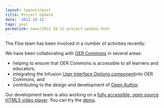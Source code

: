 ```yaml
---
layout: layouts/post
title: Project Update
date: '2012-10-12'
tags: post
permalink: news/2012-10-12-project-update.html
---
```

<p>
The Floe team has been involved in a number of activities recently:
</p>
<p>
We have been collaborating with <a href="http://www.oercommons.org/">OER Commons</a> in several areas:
</p>
<ul>
<li> helping to ensure that OER Commons is accessible to all learners and educators,</li>
<li> integrating the Infusion
<a href="http://wiki.fluidproject.org/display/fluid/%28Floe%29+User+Interface+Options+%28aka.+Learner+Options%29">
User Interface Options component</a>into OER Commons, and</li>
<li> contributing to the design and development of
<a href="http://www.oercommons.org/open-author-about">Open Author</a>.</li>
</ul>
<p>
Our development team is also working on a
<a href="http://wiki.fluidproject.org/display/fluid/%28Floe%29%20video%20player%20mockups%20%28final%29">
fully accessible, open source HTML5 video player</a>.
You can try the <a href="https://build.fluidproject.org/videoPlayer/demos/Mammals.html">demo</a>.
</p>
